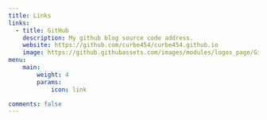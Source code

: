 ```yaml
---
title: Links
links:
  - title: GitHub
    description: My github blog source code address.
    website: https://github.com/curbe454/curbe454.github.io
    image: https://github.githubassets.com/images/modules/logos_page/GitHub-Mark.png
menu:
    main: 
        weight: 4
        params:
            icon: link

comments: false
---
```


